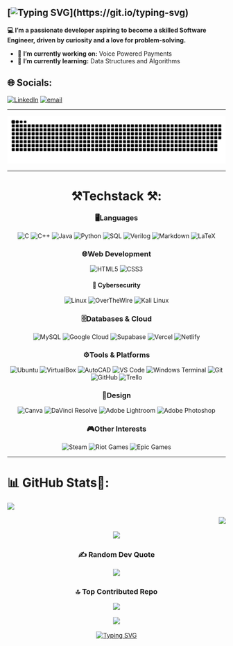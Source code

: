 ## [![Typing SVG](https://readme-typing-svg.demolab.com?font=Fira+Code&size=30&pause=1000&width=435&lines=Hi+There+%F0%9F%91%8B;I'm+Hiten!)](https://git.io/typing-svg)

**💻 I’m a passionate developer aspiring to become a skilled Software Engineer, driven by curiosity and a love for problem-solving.**
- 🔭 **I’m currently working on:** Voice Powered Payments
- 🌱 **I’m currently learning:** Data Structures and Algorithms


  
## 🌐 Socials:
[![LinkedIn](https://img.shields.io/badge/LinkedIn-%230077B5.svg?logo=linkedin&logoColor=white)](https://linkedin.com/in/https://www.linkedin.com/in/hiten-raj-singh-451998283/) [![email](https://img.shields.io/badge/Email-D14836?logo=gmail&logoColor=white)](mailto:hitencse75@gmail.com)

---
<!-- Snake Game Repo View -->
![snake gif](https://github.com/IHRSI/IHRSI/blob/output/github-snake-dark.svg)

---

<div align="center">

# ⚒️Techstack ⚒️:

### 🖥️Languages
![C](https://img.shields.io/badge/-C-00599C?style=for-the-badge&logo=c&logoColor=white)
![C++](https://img.shields.io/badge/-C++-00599C?style=for-the-badge&logo=c%2B%2B&logoColor=white)
![Java](https://img.shields.io/badge/-Java-ED8B00?style=for-the-badge&logo=openjdk&logoColor=white)
![Python](https://img.shields.io/badge/-Python-3776AB?style=for-the-badge&logo=python&logoColor=white)
![SQL](https://img.shields.io/badge/sql-%230066CC.svg?style=for-the-badge&logo=sqlite&logoColor=white) 
![Verilog](https://img.shields.io/badge/verilog-%23000000.svg?style=for-the-badge&logoColor=white)
![Markdown](https://img.shields.io/badge/-Markdown-000000?style=for-the-badge&logo=markdown&logoColor=white)
![LaTeX](https://img.shields.io/badge/-LaTeX-008080?style=for-the-badge&logo=latex&logoColor=white)
<!--![PowerShell](https://img.shields.io/badge/-PowerShell-5391FE?style=for-the-badge&logo=powershell&logoColor=white)-->

### 🌐Web Development
![HTML5](https://img.shields.io/badge/-HTML5-E34F26?style=for-the-badge&logo=html5&logoColor=white)
![CSS3](https://img.shields.io/badge/-CSS3-1572B6?style=for-the-badge&logo=css3&logoColor=white)

#### 🔐 Cybersecurity
![Linux](https://img.shields.io/badge/linux-%23FCC624.svg?style=for-the-badge&logo=linux&logoColor=black)
![OverTheWire](https://img.shields.io/badge/OverTheWire-6f42c1?style=for-the-badge&logo=hackthebox&logoColor=white)
![Kali Linux](https://img.shields.io/badge/Kali%20Linux-557C94?style=for-the-badge&logo=kalilinux&logoColor=white)
<!--![Shell Scripting](https://img.shields.io/badge/shell%20scripting-%23121011.svg?style=for-the-badge&logo=gnu-bash&logoColor=white)-->

### 🗄️Databases & Cloud
![MySQL](https://img.shields.io/badge/-MySQL-4479A1?style=for-the-badge&logo=mysql&logoColor=white)
![Google Cloud](https://img.shields.io/badge/-Google%20Cloud-4285F4?style=for-the-badge&logo=google-cloud&logoColor=white)
![Supabase](https://img.shields.io/badge/-Supabase-3ECF8E?style=for-the-badge&logo=supabase&logoColor=white)
![Vercel](https://img.shields.io/badge/-Vercel-000000?style=for-the-badge&logo=vercel&logoColor=white)
![Netlify](https://img.shields.io/badge/-Netlify-00C7B7?style=for-the-badge&logo=netlify&logoColor=white)
<!--![Firebase](https://img.shields.io/badge/-Firebase-FFCA28?style=for-the-badge&logo=firebase&logoColor=black)-->

### ⚙️Tools & Platforms
![Ubuntu](https://img.shields.io/badge/ubuntu-E95420?style=for-the-badge&logo=ubuntu&logoColor=white)
![VirtualBox](https://img.shields.io/badge/virtualbox-183A61?style=for-the-badge&logo=virtualbox&logoColor=white) 
![AutoCAD](https://img.shields.io/badge/autocad-%23D32F2F.svg?style=for-the-badge&logo=autodesk&logoColor=white)
![VS Code](https://img.shields.io/badge/VS%20Code-007ACC?style=for-the-badge&logo=visualstudiocode&logoColor=white)
![Windows Terminal](https://img.shields.io/badge/-Windows%20Terminal-4D4D4D?style=for-the-badge&logo=windows-terminal&logoColor=white)
![Git](https://img.shields.io/badge/-Git-F05033?style=for-the-badge&logo=git&logoColor=white)
![GitHub](https://img.shields.io/badge/-GitHub-181717?style=for-the-badge&logo=github&logoColor=white)
![Trello](https://img.shields.io/badge/-Trello-026AA7?style=for-the-badge&logo=trello&logoColor=white)
<!--![Twilio](https://img.shields.io/badge/-Twilio-F22F46?style=for-the-badge&logo=twilio&logoColor=white)-->

### 🎨Design
![Canva](https://img.shields.io/badge/-Canva-00C4CC?style=for-the-badge&logo=canva&logoColor=white)
![DaVinci Resolve](https://img.shields.io/badge/-DaVinci%20Resolve-000000?style=for-the-badge&logo=daVinciResolve&logoColor=white)
![Adobe Lightroom](https://img.shields.io/badge/-Lightroom-31A8FF?style=for-the-badge&logo=adobe-lightroom&logoColor=white)
![Adobe Photoshop](https://img.shields.io/badge/-Photoshop-31A8FF?style=for-the-badge&logo=adobe-photoshop&logoColor=white)
<!--![Figma](https://img.shields.io/badge/-Figma-F24E1E?style=for-the-badge&logo=figma&logoColor=white)-->

### 🎮Other Interests
![Steam](https://img.shields.io/badge/-Steam-000000?style=for-the-badge&logo=steam&logoColor=white)
![Riot Games](https://img.shields.io/badge/-Riot%20Games-D32936?style=for-the-badge&logo=riot-games&logoColor=white)
![Epic Games](https://img.shields.io/badge/-Epic%20Games-313131?style=for-the-badge&logo=epic-games&logoColor=white)

</div>

---

# 📊 GitHub Stats👀:
![](https://github-readme-stats.vercel.app/api?username=IHRSI&theme=ambient_gradient&hide_border=false&include_all_commits=true&count_private=true)<br/>
<div align="right">

![](https://nirzak-streak-stats.vercel.app/?user=IHRSI&theme=ambient_gradient&hide_border=false)<br/>
</div>
<div align="center">
  
![](https://github-readme-stats.vercel.app/api/top-langs/?username=IHRSI&theme=ambient_gradient&hide_border=false&include_all_commits=true&count_private=true&layout=compact)
</div>

<div align="center">

### ✍️ Random Dev Quote
![](https://quotes-github-readme.vercel.app/api?type=horizontal&theme=dark)


### 🔝 Top Contributed Repo
![](https://github-contributor-stats.vercel.app/api?username=IHRSI&limit=5&theme=moltack&combine_all_yearly_contributions=true)

[![](https://visitcount.itsvg.in/api?id=IHRSI&icon=6&color=2)](https://visitcount.itsvg.in)

[![Typing SVG](https://readme-typing-svg.demolab.com?font=Fira+Code&size=30&pause=1000&width=435&lines=Thank+You!;For+visiting)](https://git.io/typing-svg)

</div>
